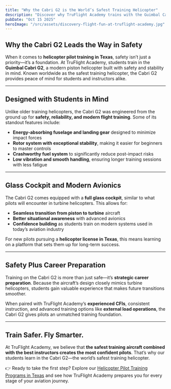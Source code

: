 ```yaml
---
title: "Why the Cabri G2 is the World’s Safest Training Helicopter"
description: "Discover why TruFlight Academy trains with the Guimbal Cabri G2, the safest and most advanced piston helicopter designed for student pilots in Texas."
pubDate: "Oct 15 2025"
heroImage: "/src/assets/discovery-flight-fun-at-truflight-academy.jpg"
---
```


## Why the Cabri G2 Leads the Way in Safety

When it comes to **helicopter pilot training in Texas**, safety isn’t just a priority—it’s a foundation. At TruFlight Academy, students train in the **Guimbal Cabri G2**, a modern piston helicopter built with safety and stability in mind. Known worldwide as the safest training helicopter, the Cabri G2 provides peace of mind for students and instructors alike.

---

## Designed with Students in Mind

Unlike older training helicopters, the Cabri G2 was engineered from the ground up for **safety, reliability, and modern flight training**. Some of its standout features include:

- **Energy-absorbing fuselage and landing gear** designed to minimize impact forces
- **Rotor system with exceptional stability**, making it easier for beginners to master controls
- **Crashworthy fuel system** to significantly reduce post-impact risks
- **Low vibration and smooth handling**, ensuring longer training sessions with less fatigue

---

## Glass Cockpit and Modern Avionics

The Cabri G2 comes equipped with a **full glass cockpit**, similar to what pilots will encounter in turbine helicopters. This allows for:

- **Seamless transition from piston to turbine** aircraft
- **Better situational awareness** with advanced avionics
- **Confidence building** as students train on modern systems used in today’s aviation industry

For new pilots pursuing a **helicopter license in Texas**, this means learning on a platform that sets them up for long-term success.

---

## Safety Plus Career Preparation

Training on the Cabri G2 is more than just safe—it’s **strategic career preparation**. Because the aircraft’s design closely mimics turbine helicopters, students gain valuable experience that makes future transitions smoother.

When paired with TruFlight Academy’s **experienced CFIs**, consistent instruction, and advanced training options like **external load operations**, the Cabri G2 gives pilots an unmatched training foundation.

---

## Train Safer. Fly Smarter.

At TruFlight Academy, we believe that **the safest training aircraft combined with the best instructors creates the most confident pilots**. That’s why our students learn in the Cabri G2—the world’s safest training helicopter.

👉 Ready to take the first step? Explore our [Helicopter Pilot Training Programs in Texas](/your-complete-guide-to-helicopter-pilot-training-in-texas) and see how TruFlight Academy prepares you for every stage of your aviation journey.
